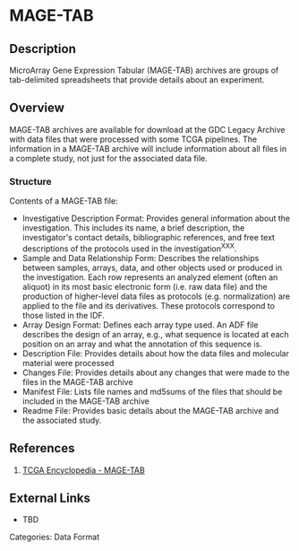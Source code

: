 # MAGE-TAB #
## Description ##

MicroArray Gene Expression Tabular (MAGE-TAB) archives are groups of tab-delimited spreadsheets that provide details about an experiment.  

## Overview ##

MAGE-TAB archives are available for download at the GDC Legacy Archive with data files that were processed with some TCGA pipelines. The information in a MAGE-TAB archive will include information about all files in a complete study, not just for the associated data file.

### Structure ###

Contents of a MAGE-TAB file:

* Investigative Description Format: Provides general information about the investigation. This includes its name, a brief description, the investigator's contact details, bibliographic references, and free text descriptions of the protocols used in the investigation<sup>XXX</sup>.
* Sample and Data Relationship Form: Describes the relationships between samples, arrays, data, and other objects used or produced in the investigation. Each row represents an analyzed element (often an aliquot) in its most basic electronic form (i.e. raw data file) and the production of higher-level data files as protocols (e.g. normalization) are applied to the file and its derivatives. These protocols correspond to those listed in the IDF.
* Array Design Format: Defines each array type used. An ADF file describes the design of an array, e.g., what sequence is located at each position on an array and what the annotation of this sequence is.
* Description File: Provides details about how the data files and molecular material were processed
* Changes File: Provides details about any changes that were made to the files in the MAGE-TAB archive
* Manifest File: Lists file names and md5sums of the files that should be included in the MAGE-TAB archive
* Readme File: Provides basic details about the MAGE-TAB archive and the associated study.

## References ##
1. [TCGA Encyclopedia - MAGE-TAB](https://wiki.nci.nih.gov/display/TCGA/MAGE-TAB)

## External Links ##
* TBD

Categories: Data Format
